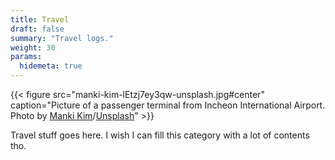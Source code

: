 ```yaml
---
title: Travel
draft: false
summary: "Travel logs."
weight: 30
params:
  hidemeta: true
---
```

{{< figure src="manki-kim-lEtzj7ey3qw-unsplash.jpg#center" caption="Picture of a passenger terminal from Incheon International Airport. Photo by [Manki Kim](https://unsplash.com/@kimdonkey)/[Unsplash](https://unsplash.com)" >}}

Travel stuff goes here. I wish I can fill this category with a lot of contents tho.
